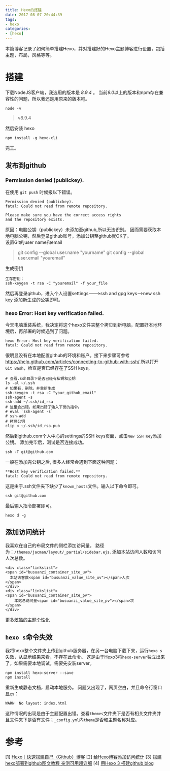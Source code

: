 ```yaml
---
title: Hexo的搭建
date: 2017-08-07 20:44:39
tags:
- hexo
categories:
- [hexo]
---
```


本篇博客记录了如何简单搭建Hexo，并对搭建好的Hexo主题博客进行设置，包括主题，布局，风格等等。

<!-- more -->

# 搭建

下载NodeJS客户端，我选用的版本是 *8.9.4* 。 当前*9.0*以上的版本和npm存在兼容性的问题，所以我还是用原来的版本吧。

```
node -v
```

> v8.9.4

然后安装 hexo
```
npm install -g hexo-cli
```
完工。

## 发布到github

### Permission denied (publickey).  

在使用 `git push`  时候报以下错误。

	Permission denied (publickey).
	fatal: Could not read from remote repository.

	Please make sure you have the correct access rights
	and the repository exists.

原因：电脑公钥（publickey）未添加至github,所以无法识别。 因而需要获取本地电脑公钥，然后登录github账号，添加公钥至github就OK了。  
设置Git的user name和email  

> git config --global user.name "yourname"
> git config --global user.email "youremail" 

生成密钥 
```
生存密钥：
ssh-keygen -t rsa -C "youremail" -f your_file
```

然后再登录github，进入个人设置settings--->ssh and gpg keys-->new ssh key 添加新生成的公钥即可。

### hexo Error: Host key verification failed.   


今天电脑重装系统，我决定将这个hexo文件夹整个拷贝到新电脑，配置好本地环境后，再部署的时候遇到了问题。

    hexo Error: Host key verification failed. 
    fatal: Could not read from remote repository.

很明显没有在本地配置github的环境和账户。接下来步骤可参考<https://help.github.com/articles/connecting-to-github-with-ssh/>
所以打开`Git Bash`，检查是否已经存在了SSH keys。
```
# 查看.ssh目录下是否已经有私钥和公钥
ls -al ~/.ssh
# 如果有，删除。并重新生成
ssh-keygen -t rsa -C "your_github_email"
ssh-agent -s
ssh-add ~/.ssh/id_rsa
# 这里会出错，如果出错了输入下面的指令。
# eval `ssh-agent -s`
# ssh-add
# 拷贝公钥
clip < ~/.ssh/id_rsa.pub

```

然后到github.com个人中心的settings的SSH keys页面，点击`New SSH Key`添加公钥。
添加完毕后，测试是否连接成功。
```
ssh -T git@github.com
```
一般在添加完公钥之后, 很多人经常会遇到下面这种问题：
    
    **Host key verification failed.**
    fatal: Could not read from remote repository.

这是由于.ssh文件夹下缺少了`known_hosts`文件。输入以下命令即可。
```
ssh git@github.com
```

最后输入指令部署即可。
```
hexo d -g
```

## 添加访问统计

我喜欢在自己的布局文件的侧栏添加访问量。
路径为：`/themes/jacman/layout/_partial/sidebar.ejs`.
添加本站访问人数和访问人次总数。
```
<div class="linkslist">
<span id="busuanzi_container_site_uv"> 
  本站访客数<span id="busuanzi_value_site_uv"></span>人次
</span>
</div>
<div class="linkslist">
<span id="busuanzi_container_site_pv">
    本站总访问量<span id="busuanzi_value_site_pv"></span>次
</span>
</div>
```


[更多炫酷的主题个性化](http://shenzekun.cn/hexo%E7%9A%84next%E4%B8%BB%E9%A2%98%E4%B8%AA%E6%80%A7%E5%8C%96%E9%85%8D%E7%BD%AE%E6%95%99%E7%A8%8B.html)  

## `hexo s`命令失效

我将hexo整个文件夹上传到github服务器，在另一台电脑下载下来，运行`hexo s`失效，从显示结果来看，不存在此命令。
这是由于Hexo3将`hexo-server`独立出来了，如果需要本地调试，需要先安装server。
```
npm install hexo-server --save
npm install 
```
重新生成静态文档，启动本地服务。
问题又出现了，网页空白，并且命令行窗口显示：
    
    WARN  No layout: index.html

这种情况的出现是由于主题配置出错。查看`themes`文件夹下是否有相关文件夹并且文件夹下是否有文件；`_config.yml`内`theme`是否和主题名称对应。

# 参考
[1] [Hexo｜快速搭建自己（Github）博客](http://www.jianshu.com/p/808554f12929)
[2] [给Hexo博客添加访问统计](http://www.jianshu.com/p/8a8f880f40c0)
[3] [搭建hexo部署到github图文教程 亲测可用超详细](https://m.paopaoche.net/new/85988)
[4] [用Hexo 3 搭建github blog](http://forsweet.github.io/hexo/%E7%94%A8Hexo%E6%90%AD%E5%BB%BAGithub%E5%8D%9A%E5%AE%A2/)